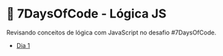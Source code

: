 # 🔹 7DaysOfCode - Lógica JS

Revisando conceitos de lógica com JavaScript no desafio #7DaysOfCode.

- [Dia 1](src/01/)
